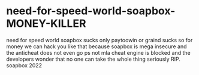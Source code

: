 # need-for-speed-world-soapbox-MONEY-KILLER
need for speed world soapbox sucks only paytoowin or graind sucks so for money we can hack you like that because soapbox is mega insecure and the anticheat does not even go ps not mla cheat engine is blocked and the developers wonder that no one can take the whole thing seriously RIP. soapbox 2022

